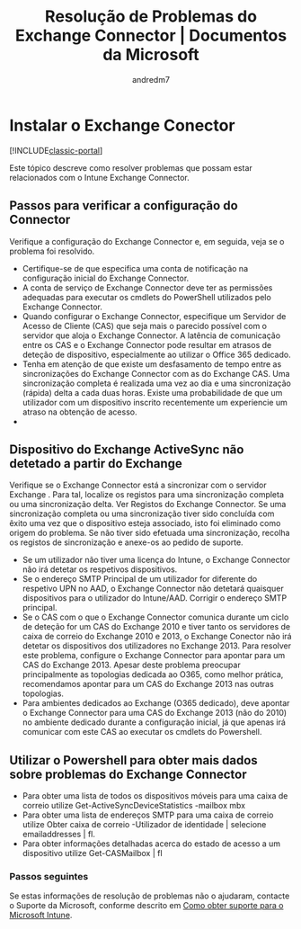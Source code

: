 ﻿---
title: "Resolução de Problemas do Exchange Connector | Documentos da Microsoft"
description: "Resolução de problemas relacionados com o Intune Exchange Connector."
keywords: 
author: andredm7
ms.author: andredm
manager: angrobe
ms.date: 07/26/2016
ms.topic: article
ms.prod: 
ms.service: microsoft-intune
ms.technology: 
ms.assetid: c5cb5465-fd8e-4524-83b9-ccdf3393b6dc
ms.reviewer: chrisgre
ms.suite: ems
ms.custom: intune-classic
ms.translationtype: Human Translation
ms.sourcegitcommit: 9ff1adae93fe6873f5551cf58b1a2e89638dee85
ms.openlocfilehash: ad0519145b6cc7c837490892089c18bf20e08d57
ms.contentlocale: pt-pt
ms.lasthandoff: 05/23/2017


---

# <a name="troubleshoot-the-exchange-connector"></a>Instalar o Exchange Conector

[!INCLUDE[classic-portal](../includes/classic-portal.md)]

Este tópico descreve como resolver problemas que possam estar relacionados com o Intune Exchange Connector.

## <a name="steps-for-checking-the-connector-configuration"></a>Passos para verificar a configuração do Connector 

Verifique a configuração do Exchange Connector e, em seguida, veja se o problema foi resolvido.

- Certifique-se de que especifica uma conta de notificação na configuração inicial do Exchange Connector.
- A conta de serviço de Exchange Connector deve ter as permissões adequadas para executar os cmdlets do PowerShell utilizados pelo Exchange Connector.
- Quando configurar o Exchange Connector, especifique um Servidor de Acesso de Cliente (CAS) que seja mais o parecido possível com o servidor que aloja o Exchange Connector. A latência de comunicação entre os CAS e o Exchange Connector pode resultar em atrasos de deteção de dispositivo, especialmente ao utilizar o Office 365 dedicado.
- Tenha em atenção de que existe um desfasamento de tempo entre as sincronizações do Exchange Connector com as do Exchange CAS. Uma sincronização completa é realizada uma vez ao dia e uma sincronização (rápida) delta a cada duas horas. Existe uma probabilidade de que um utilizador com um dispositivo inscrito recentemente um experiencie um atraso na obtenção de acesso.
- 
## <a name="exchange-activesync-device-not-discovered-from-exchange"></a>Dispositivo do Exchange ActiveSync não detetado a partir do Exchange
Verifique se o Exchange Connector está a sincronizar com o servidor Exchange . Para tal, localize os registos para uma sincronização completa ou uma sincronização delta. Ver Registos do Exchange Connector. Se uma sincronização completa ou uma sincronização tiver sido concluída com êxito uma vez que o dispositivo esteja associado, isto foi eliminado como origem do problema. Se não tiver sido efetuada uma sincronização, recolha os registos de sincronização e anexe-os ao pedido de suporte.

- Se um utilizador não tiver uma licença do Intune, o Exchange Connector não irá detetar os respetivos dispositivos.
- Se o endereço SMTP Principal de um utilizador for diferente do respetivo UPN no AAD, o Exchange Connector não detetará quaisquer dispositivos para o utilizador do Intune/AAD. Corrigir o endereço SMTP principal.
- Se o CAS com o que o Exchange Connector comunica durante um ciclo de deteção for um CAS do Exchange 2010 e tiver tanto os servidores de caixa de correio do Exchange 2010 e 2013, o Exchange Conector não irá detetar os dispositivos dos utilizadores no Exchange 2013. Para resolver este problema, configure o Exchange Connector para apontar para um CAS do Exchange 2013.  Apesar deste problema preocupar principalmente as topologias dedicada ao O365, como melhor prática, recomendamos apontar para um CAS do Exchange 2013 nas outras topologias.
- Para ambientes dedicados ao Exchange (O365 dedicado), deve apontar o Exchange Connector para uma CAS do Exchange 2013 (não do 2010) no ambiente dedicado durante a configuração inicial, já que apenas irá comunicar com este CAS ao executar os cmdlets do Powershell.


## <a name="using-powershell-to-get-more-data-on-exchange-connector-issues"></a>Utilizar o Powershell para obter mais dados sobre problemas do Exchange Connector
- Para obter uma lista de todos os dispositivos móveis para uma caixa de correio utilize Get-ActiveSyncDeviceStatistics -mailbox mbx
- Para obter uma lista de endereços SMTP para uma caixa de correio utilize Obter caixa de correio -Utilizador de identidade | selecione emailaddresses | fl.
- Para obter informações detalhadas acerca do estado de acesso a um dispositivo utilize Get-CASMailbox <upn> | fl

### <a name="next-steps"></a>Passos seguintes
Se estas informações de resolução de problemas não o ajudaram, contacte o Suporte da Microsoft, conforme descrito em [Como obter suporte para o Microsoft Intune](how-to-get-support-for-microsoft-intune.md).


